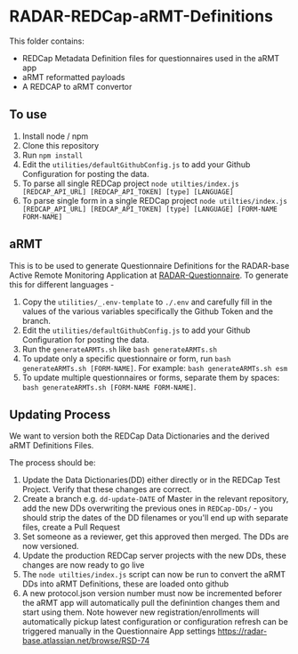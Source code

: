 # RADAR-REDCap-aRMT-Definitions

This folder contains:
- REDCap Metadata Definition files for questionnaires used in the aRMT app
- aRMT reformatted payloads
- A REDCAP to aRMT convertor

## To use

1. Install node / npm
2. Clone this repository
3. Run `npm install`
4. Edit the `utilities/defaultGithubConfig.js` to add your Github Configuration for posting the data.
5. To parse all single REDCap project `node utilties/index.js [REDCAP_API_URL] [REDCAP_API_TOKEN] [type] [LANGUAGE]`
6. To parse single form in a single REDCap project `node utilties/index.js [REDCAP_API_URL] [REDCAP_API_TOKEN] [type] [LANGUAGE] [FORM-NAME FORM-NAME]`

## aRMT

This is to be used to generate Questionnaire Definitions for the RADAR-base Active Remote Monitoring Application at [RADAR-Questionnaire](https://github.com/RADAR-base/RADAR-Questionnaire).
To generate this for different languages -
1. Copy the `utilities/_.env-template` to `./.env` and carefully fill in the values of the various variables specifically the Github Token and the branch.
2. Edit the `utilities/defaultGithubConfig.js` to add your Github Configuration for posting the data.
3. Run the `generateARMTs.sh` like `bash generateARMTs.sh`
4. To update only a specific questionnaire or form, run `bash generateARMTs.sh [FORM-NAME]`. For example: `bash generateARMTs.sh esm`
5. To update multiple questionnaires or forms, separate them by spaces: `bash generateARMTs.sh [FORM-NAME FORM-NAME]`. 

## Updating Process

We want to version both the REDCap Data Dictionaries and the derived aRMT Definitions Files.

The process should be:
1. Update the Data Dictionaries(DD) either directly or in the REDCap Test Project. Verify that these changes are correct.
2. Create a branch e.g. `dd-update-DATE` of Master in the relevant repository, add the new DDs overwriting the previous ones in `REDCap-DDs/` - you should strip the dates of the DD filenames or you'll end up with separate files, create a Pull Request
3. Set someone as a reviewer, get this approved then merged. The DDs are now versioned.
4. Update the production REDCap server projects with the new DDs, these changes are now ready to go live
5. The `node utilties/index.js` script can now be run to convert the aRMT DDs into aRMT Definitions, these are loaded onto github
6. A new protocol.json version number must now be incremented beforer the aRMT app will automatically pull the definintion changes them and start using them. Note however new registration/enrollments will automatically pickup latest configuration or configuration refresh can be triggered manually in the Questionnaire App settings https://radar-base.atlassian.net/browse/RSD-74

